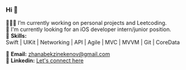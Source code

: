 ### Hi 👋
👨🏻‍💻  I’m currently working on personal projects and Leetcoding.  
🔎  I'm currently looking for an iOS developer intern/junior position.  
🎩  **Skills:**   
Swift | UIKit | Networking | API | Agile | MVC | MVVM | Git | CoreData   

📩  **Email:** zhanabekzinekenov@gmail.com  
🔗  **Linkedin:** [Let's connect here](https://www.linkedin.com/in/zhanabek-zinekenov/)
<!--
**ZhanabekZ/ZhanabekZ** is a ✨ _special_ ✨ repository because its `README.md` (this file) appears on your GitHub profile.

Here are some ideas to get you started:

- 🔭 I’m currently working on ...
- 🌱 I’m currently learning ...
- 👯 I’m looking to collaborate on ...
- 🤔 I’m looking for help with ...
- 💬 Ask me about ...
- 📫 How to reach me: ...
- 😄 Pronouns: ...
- ⚡ Fun fact: ...
-->
